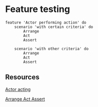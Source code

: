# Feature testing

    feature 'Actor performing action' do
        scenario 'with certain criteria' do
            Arrange
            Act
            Assert
            
        scenario 'with other criteria' do
            Arrange
            Act
            Assert
            

## Resources
[Actor acting](https://robots.thoughtbot.com/rspec-integration-tests-with-capybara)

[Arrange Act Assert](https://github.com/testdouble/contributing-tests/wiki/Arrange-Act-Assert)